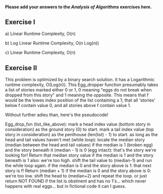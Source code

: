 #### Please add your answers to the ***Analysis of  Algorithms*** exercises here.

## Exercise I

a) Linear Runtime Complexity, O(n)


b) Log Linear Runtime Complexity, O(n Log(n))


c) Linear Runtime Complexity, O(n)

## Exercise II
This problem is optimized by a binary search solution.
It has a Logarithmic runtime complexity, O(Log(n)).
This Egg_dropper function presumably takes a list of stories marked either 0 or 1, 0 meaning "eggs do not break when dropped from this story" and 1 meaning the opposite. This means that f would be the lowes index position of the list containing a 1; that all 'stories' below f contain value 0, and all stories above f contain value 1.

Without further adieu than, here's the pseudocode!

Egg_drop_fxn (list_like_above):
    mark a head index value (bottom story in consideration) as the ground story (0) to start.
    mark a tail index value (top story in consideration) as the penthouse (len(list) - 1) to start.
    as long as the head and tail values haven't met (while loop):
        locate the median story (median between the head and tail values)
        if the median is 1 (broken egg) and the story beneath it (median - 1) is 0 (egg intact):
            that's the story we're looking for! Return that median story value
        if the median is 1 and the story beneath is 1 also:
            we're too high. shift the tail value to (median-1) and run the while loop again.
        if the median is 0 and the story above is 1:
            that next story is f! Return (median + 1)
        if the median is 0 and the story above is 0:
            we're too low. shift the head to (median+2) and repeat the loop.
    or just return NOT FOUND if the list is obstinent and has no 1's... which never happens with real eggs... but in fictional code it can I guess.
